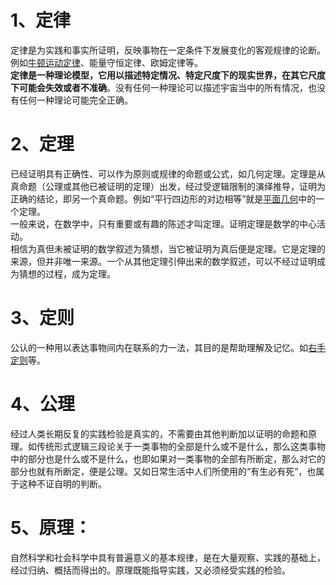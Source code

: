 # 1、定律

定律是为实践和事实所证明，反映事物在一定条件下发展变化的客观规律的论断。例如[牛顿运动定律](https://link.zhihu.com/?target=https%3A//m.baidu.com/s%3Fword%3D%25E7%2589%259B%25E9%25A1%25BF%25E8%25BF%2590%25E5%258A%25A8%25E5%25AE%259A%25E5%25BE%258B%26from%3D1018914a%26lqsource%3D-1%26dmaseid%3Ddmaseid91001%26qid%3D00000000ab10e954%26sa%3Dgh_wise_zhidao)、能量守恒定律、欧姆定律等。  
**定律是一种理论模型，它用以描述特定情况、特定尺度下的现实世界，在其它尺度下可能会失效或者不准确**。没有任何一种理论可以描述宇宙当中的所有情况，也没有任何一种理论可能完全正确。  


# 2、定理

已经证明具有正确性、可以作为原则或规律的命题或公式，如几何定理。定理是从真命题（公理或其他已被证明的定理）出发，经过受逻辑限制的演绎推导，证明为正确的结论，即另一个真命题。例如“平行四边形的对边相等”就是[平面几何](https://link.zhihu.com/?target=https%3A//m.baidu.com/s%3Fword%3D%25E5%25B9%25B3%25E9%259D%25A2%25E5%2587%25A0%25E4%25BD%2595%26from%3D1018914a%26lqsource%3D-1%26dmaseid%3Ddmaseid91001%26qid%3D00000000ab10e954%26sa%3Dgh_wise_zhidao)中的一个定理。  
一般来说，在数学中，只有重要或有趣的陈述才叫定理。证明定理是数学的中心活动。  
相信为真但未被证明的数学叙述为猜想，当它被证明为真后便是定理。它是定理的来源，但并非唯一来源。一个从其他定理引伸出来的数学叙述，可以不经过证明成为猜想的过程，成为定理。  


# 3、定则
公认的一种用以表达事物间内在联系的力一法，其目的是帮助理解及记忆。如[右手定则](https://link.zhihu.com/?target=https%3A//m.baidu.com/s%3Fword%3D%25E5%258F%25B3%25E6%2589%258B%25E5%25AE%259A%25E5%2588%2599%26from%3D1018914a%26lqsource%3D-1%26dmaseid%3Ddmaseid91001%26qid%3D00000000ab10e954%26sa%3Dgh_wise_zhidao)等。  


# 4、公理

经过人类长期反复的实践检验是真实的，不需要由其他判断加以证明的命题和原理。如传统形式逻辑三段论关于一类事物的全部是什么或不是什么，那么这类事物中的部分也是什么或不是什么，也即如果对一类事物的全部有所断定，那么对它的部分也就有所断定，便是公理。又如日常生活中人们所使用的“有生必有死”，也属于这种不证自明的判断。  

# 5、原理：

自然科学和社会科学中具有普遍意义的基本规律，是在大量观察、实践的基础上，经过归纳、概括而得出的。原理既能指导实践，又必须经受实践的检验。